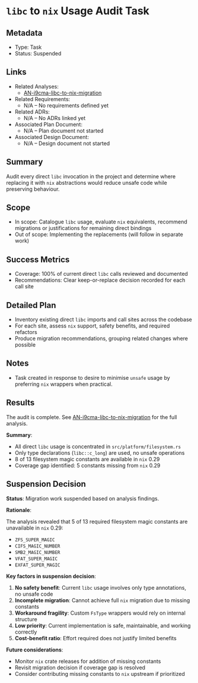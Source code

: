 # `libc` to `nix` Usage Audit Task

## Metadata

- Type: Task
- Status: Suspended

## Links

- Related Analyses:
  - [AN-i9cma-libc-to-nix-migration](../../analysis/AN-i9cma-libc-to-nix-migration.md)
- Related Requirements:
  - N/A – No requirements defined yet
- Related ADRs:
  - N/A – No ADRs linked yet
- Associated Plan Document:
  - N/A – Plan document not started
- Associated Design Document:
  - N/A – Design document not started

## Summary

Audit every direct `libc` invocation in the project and determine where replacing it with `nix` abstractions would reduce unsafe code while preserving behaviour.

## Scope

- In scope: Catalogue `libc` usage, evaluate `nix` equivalents, recommend migrations or justifications for remaining direct bindings
- Out of scope: Implementing the replacements (will follow in separate work)

## Success Metrics

- Coverage: 100% of current direct `libc` calls reviewed and documented
- Recommendations: Clear keep-or-replace decision recorded for each call site

## Detailed Plan

- Inventory existing direct `libc` imports and call sites across the codebase
- For each site, assess `nix` support, safety benefits, and required refactors
- Produce migration recommendations, grouping related changes where possible

## Notes

- Task created in response to desire to minimise `unsafe` usage by preferring `nix` wrappers when practical.

## Results

The audit is complete. See [AN-i9cma-libc-to-nix-migration](../../analysis/AN-i9cma-libc-to-nix-migration.md) for the full analysis.

**Summary**:

- All direct `libc` usage is concentrated in `src/platform/filesystem.rs`
- Only type declarations (`libc::c_long`) are used, no unsafe operations
- 8 of 13 filesystem magic constants are available in `nix` 0.29
- Coverage gap identified: 5 constants missing from `nix` 0.29

## Suspension Decision

**Status**: Migration work suspended based on analysis findings.

**Rationale**:

The analysis revealed that 5 of 13 required filesystem magic constants are unavailable in `nix` 0.29:

- `ZFS_SUPER_MAGIC`
- `CIFS_MAGIC_NUMBER`
- `SMB2_MAGIC_NUMBER`
- `VFAT_SUPER_MAGIC`
- `EXFAT_SUPER_MAGIC`

**Key factors in suspension decision**:

1. **No safety benefit**: Current `libc` usage involves only type annotations, no unsafe code
2. **Incomplete migration**: Cannot achieve full `nix` migration due to missing constants
3. **Workaround fragility**: Custom `FsType` wrappers would rely on internal structure
4. **Low priority**: Current implementation is safe, maintainable, and working correctly
5. **Cost-benefit ratio**: Effort required does not justify limited benefits

**Future considerations**:

- Monitor `nix` crate releases for addition of missing constants
- Revisit migration decision if coverage gap is resolved
- Consider contributing missing constants to `nix` upstream if prioritized
